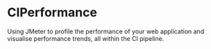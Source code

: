 CIPerformance
=============

Using JMeter to profile the performance of your web application and visualise performance trends, all within the CI pipeline.